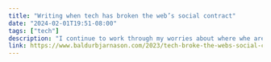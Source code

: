 ```yaml
---
title: "Writing when tech has broken the web’s social contract"
date: "2024-02-01T19:51-08:00"
tags: ["tech"]
description: "I continue to work through my worries about where whe are. I’m still thinking about where I stand in an industry that no longer seems to care about what it makes."
link: https://www.baldurbjarnason.com/2023/tech-broke-the-webs-social-contract/
---
```

